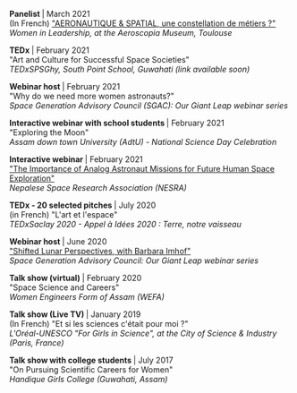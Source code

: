   <p>
    <b> Panelist </b> | March 2021
    <br> (In French) <a href="https://youtu.be/4GtnXfuuefg">
      "AERONAUTIQUE & SPATIAL, une constellation de métiers ?"
    </a>
    <br> <i>Women in Leadership, at the Aeroscopia Museum, Toulouse </i>
  </p>

  <p>
    <b> TEDx </b> | February 2021
    <br> "Art and Culture for Successful Space Societies"
    <br> <i> TEDxSPSGhy, South Point School, Guwahati (link available soon) </i>
  </p>

  <p>
    <b> Webinar host </b> | February 2021
    <br> "Why do we need more women astronauts?"
    <br> <i> Space Generation Advisory Council (SGAC): Our Giant Leap webinar series </i>
  </p>

  <p>
    <b> Interactive webinar with school students </b> | February 2021
    <br> "Exploring the Moon"
    <br> <i> Assam down town University (AdtU) - National Science Day Celebration </i>
  </p>

  <p>
    <b> Interactive webinar </b> | February 2021
    <br> <a href="https://www.youtube.com/watch?v=JtTF9EuqU58&feature=youtu.be">
      "The Importance of Analog Astronaut Missions for Future Human Space Exploration"
    </a>
    <br> <i> Nepalese Space Research Association (NESRA) </i>
  </p>

  <p>
    <b> TEDx - 20 selected pitches </b> | July 2020
    <br> (in French) "L'art et l'espace"
    <br> <i> TEDxSaclay 2020 - Appel à Idées 2020 : Terre, notre vaisseau</i>
  </p>

  <p>
    <b> Webinar host </b> | June 2020
    <br> <a href="https://www.facebook.com/moonvillageassn/videos/vb.1685601571739922/209943313408413/?type=2&theater">
      "Shifted Lunar Perspectives, with Barbara Imhof"
    </a>
    <br> <i> Space Generation Advisory Council: Our Giant Leap webinar series </i>
  </p>

  <p>
    <b> Talk show (virtual) </b> | February 2020
    <br> "Space Science and Careers"
    <br> <i> Women Engineers Form of Assam (WEFA) </i> 
  </p>

  <p>
    <b> Talk show (Live TV) </b> | January 2019
    <br> (In French) "Et si les sciences c'était pour moi ?"
    <br> <i> L'Oréal-UNESCO "For Girls in Science", at the City of Science & Industry (Paris, France) </i>
  </p>

  <p>
    <b> Talk show with college students </b> | July 2017
    <br> "On Pursuing Scientific Careers for Women"
    <br> <i> Handique Girls College (Guwahati, Assam) </i>
  </p>
